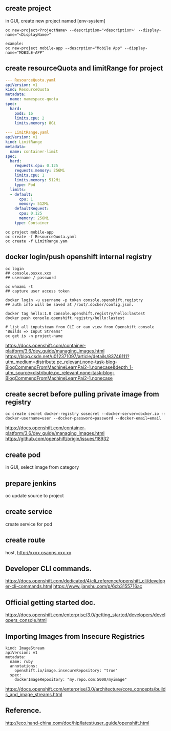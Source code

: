 ## create project 
in GUI, create new project named [env-system]
```
oc new-project<ProjectName> --description="<description>' --display-name="<DisplayName>"

example: 
oc new-project mobile-app --descrption="Mobile App" --display-name="MOBILE-APP"
```
## create resourceQuota and limitRange for project
```yaml
--- ResourceQuota.yaml 
apiVersion: v1
kind: ResourceQuota
metadata:
  name: namespace-quota
spec:
  hard:
    pods: 16
    limits.cpu: 2
    limits.memory: 8Gi
    
--- LimitRange.yaml
apiVersion: v1
kind: LimitRange
metadata:
  name: container-limit
spec:
  hard:
    requests.cpu: 0.125
    requests.memory: 256Mi
    limits.cpu: 1
    limits.memory: 512Mi
    type: Pod
  limits:
  - default:
      cpu: 1
      memory: 512Mi
    defaultRequest:
      cpu: 0.125
      memory: 256Mi
    type: Container
```

```
oc project mobile-app
oc create -f ResourceQuota.yaml
oc create -f LimitRange.yam
```
## docker login/push openshift internal registry
```
oc login
## console.osxxx.xxx
## username / password

oc whoami -t
## capture user access token

docker login -u username -p token console.openshift.registry
## auth info will be saved at /root/.docker/config.json.

docker tag hello:1.0 console.openshift.registry/hello:lastest
docker push console.openshift.registry/hello:lastest

# list all inputsteam from CLI or can view from Openshift console "Builds => Input Streams"
oc get is -n project-name
```
https://docs.openshift.com/container-platform/3.6/dev_guide/managing_images.html  
https://blog.csdn.net/u012371097/article/details/83746111?utm_medium=distribute.pc_relevant.none-task-blog-BlogCommendFromMachineLearnPai2-1.nonecase&depth_1-utm_source=distribute.pc_relevant.none-task-blog-BlogCommendFromMachineLearnPai2-1.nonecase   

## create secret before pulling private image from registry
```
oc create secret docker-registry sosecret --docker-server=docker.io --docker-username=user --docker-password=password --docker-email=email

```
https://docs.openshift.com/container-platform/3.6/dev_guide/managing_images.html  
https://github.com/openshift/origin/issues/18932   



## create pod
in GUI, select image from category

## prepare jenkins
oc update source to project

## create service 
create service for pod

## create route
host, http://xxxx.osapps.xxx.xx

## Developer CLI commands. 
https://docs.openshift.com/dedicated/4/cli_reference/openshift_cli/developer-cli-commands.html 
https://www.jianshu.com/p/6cb3155716ac  

## Official getting started doc. 
https://docs.openshift.com/enterprise/3.0/getting_started/developers/developers_console.html   

## Importing Images from Insecure Registries
```
kind: ImageStream
apiVersion: v1
metadata:
  name: ruby
  annotations:
    openshift.io/image.insecureRepository: "true"
  spec:
    dockerImageRepository: "my.repo.com:5000/myimage"
```
https://docs.openshift.com/enterprise/3.0/architecture/core_concepts/builds_and_image_streams.html   

## Reference. 
http://eco.hand-china.com/doc/hip/latest/user_guide/openshift.html 




